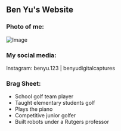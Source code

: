 ## Ben Yu's Website

### Photo of me:
![Image](src)

### My social media:
Instagram: benyu.123 | benyudigitalcaptures

### Brag Sheet:
- School golf team player
- Taught elementary students golf
- Plays the piano
- Competitive junior golfer
- Built robots under a Rutgers professor
